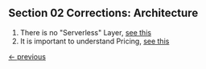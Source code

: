 ## Section 02 Corrections: Architecture
1. There is no "Serverless" Layer, [see this](../Section02_Snowflake_Architechture/notes_section02part01)
1. It is important to understand Pricing, [see this](../../Section02_Snowflake_Architechture/README.md)

[<- previous](README.md)